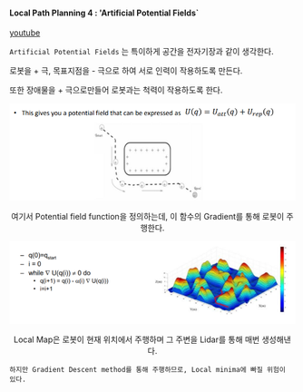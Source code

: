 #### Local Path Planning 4 : 'Artificial Potential Fields`

[youtube](https://www.youtube.com/watch?v=UVUTcZisA94)

`Artificial Potential Fields` 는 특이하게 공간을 전자기장과 같이 생각한다.

로봇을 + 극, 목표지점을 - 극으로 하여 서로 인력이 작용하도록 만든다.

또한 장애물을 + 극으로만들어 로봇과는 척력이 작용하도록 한다.


<div align="center">

![img.png](img.png)

여기서 Potential field function을 정의하는데, 이 함수의 Gradient를 통해 로봇이 주행한다.

![img_1.png](img_1.png)

Local Map은 로봇이 현재 위치에서 주행하며 그 주변을 Lidar를 통해 매번 생성해낸다.

</div>

    하지만 Gradient Descent method를 통해 주행하므로, Local minima에 빠질 위험이 있다.




